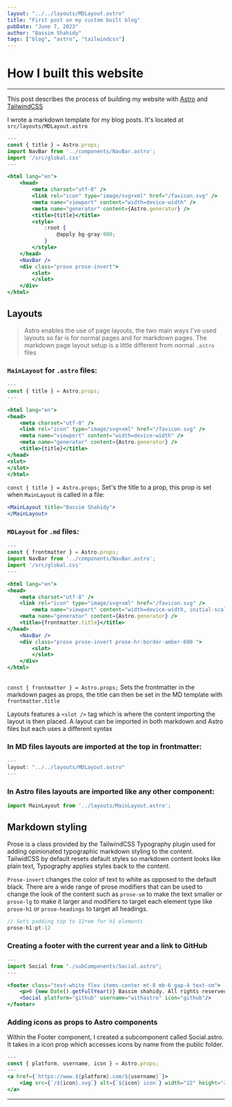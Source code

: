 ```yaml
---
layout: "../../layouts/MDLayout.astro"
title: "First post on my custom built blog"
pubDate: "June 7, 2023"
author: "Bassim Shahidy"
tags: ["blog", "astro", "tailwindcss"]
---
```


# How I built this website
---
This post describes the process of building my website with [Astro](https://astro.build) and [TailwindCSS](https://tailwindcss.com/)

I wrote a markdown template for my blog posts. It's located at `src/layouts/MDLayout.astro`

```jsx
---
const { title } = Astro.props;
import NavBar from '../components/NavBar.astro';
import '/src/global.css'
---

<html lang="en">
	<head>
		<meta charset="utf-8" />
		<link rel="icon" type="image/svg+xml" href="/favicon.svg" />
		<meta name="viewport" content="width=device-width" />
		<meta name="generator" content={Astro.generator} />
		<title>{title}</title>
        <style>
            :root {
                @apply bg-gray-900;
            }
        </style>
	</head>
    <NavBar />
    <div class="prose prose-invert">
        <slot>
        </slot>
    </div>
</html>
```

## Layouts

>Astro enables the use of page layouts, the two main ways I've used layouts so far is for normal pages and for markdown pages. The markdown page layout setup is a little different from normal `.astro` files

### `MainLayout` for `.astro` files:

```jsx
---
const { title } = Astro.props;
---

<html lang="en">
<head>
    <meta charset="utf-8" />
    <link rel="icon" type="image/svg+xml" href="/favicon.svg" />
    <meta name="viewport" content="width=device-width" />
    <meta name="generator" content={Astro.generator} />
    <title>{title}</title>
</head>
<slot>
</slot>
</html>
```

`const { title } = Astro.props;` Set's the title to a prop, this prop is set when `MainLayout` is called in a file:

```jsx
<MainLayout title="Bassim Shahidy">
</MainLayout>
```

### `MDLayout` for `.md` files:

```jsx
---
const { frontmatter } = Astro.props;
import NavBar from '../components/NavBar.astro';
import '/src/global.css'
---

<html lang="en">
<head>
    <meta charset="utf-8" />
    <link rel="icon" type="image/svg+xml" href="/favicon.svg" />
        <meta name="viewport" content="width=device-width, initial-scale=1" />
    <meta name="generator" content={Astro.generator} />
    <title>{frontmatter.title}</title>
</head>
    <NavBar />
    <div class="prose prose-invert prose-hr:border-amber-600 ">
        <slot>
        </slot>
    </div>
</html>
		  
```

`const { frontmatter } = Astro.props;` Sets the frontmatter in the markdown pages as props, the title can then be set in the MD template with `frontmatter.title`

Layouts features a `<slot />` tag which is where the content importing the layout is then placed.
A layout can be imported in both markdown and Astro files but each uses a different syntax

### In MD files layouts are imported at the top in frontmatter:

```jsx
---
layout: "../../layouts/MDLayout.astro"
---
```
### In Astro files layouts are imported like any other component:

```jsx
import MainLayout from '../layouts/MainLayout.astro';
```

## Markdown styling

Prose is a class provided by the TailwindCSS Typography plugin used for adding opinionated typographic markdown styling to the content. TailwidCSS by default resets default styles so markdown content looks like plain text, Typography applies styles back to the content.

`Prose-invert` changes the color of text to white as opposed to the default black.
There are a wide range of prose modifiers that can be used to change the look of the content such as `prose-sm` to make the text smaller or `prose-lg` to make it larger and modifiers to target each element type like `prose-h1` or `prose-headings` to target all headings.

```jsx
// Sets padding top to 12rem for h1 elements
prose-h1:pt-12
```
### Creating a footer with the current year and a link to GitHub
```jsx
---
import Social from "./subComponents/Social.astro";
---

<footer class="text-white flex items-center mt-8 mb-6 gap-4 text-sm">
    <p>© {new Date().getFullYear()} Bassim shahidy. All rights reserved.</p>
    <Social platform="github" username="withastro" icon="github"/>
</footer>
```


### Adding icons as props to Astro components
Within the Footer component, I created a subcomponent called Social.astro. It takes in a icon prop which accesses icons by name from the public folder. 
```jsx
---
const { platform, username, icon } = Astro.props;
---
<a href={`https://www.${platform}.com/${username}`}>
    <img src={`/${icon}.svg`} alt={`${icon} icon`} width="22" height="22"/>
</a>

```
---